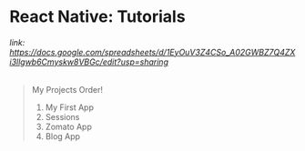 # React Native: Tutorials
###### link: https://docs.google.com/spreadsheets/d/1EyOuV3Z4CSo_A02GWBZ7Q4ZXi3llgwb6Cmyskw8VBGc/edit?usp=sharing

> My Projects Order!
>   1. My First App
>   2. Sessions
>   3. Zomato App
>   4. Blog App